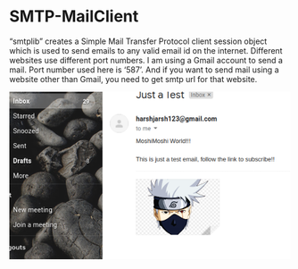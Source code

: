 # SMTP-MailClient
“smtplib” creates a Simple Mail Transfer Protocol client session object which is used to send emails to any valid email id on the internet. Different websites use different port numbers.
I am using a Gmail account to send a mail. Port number used here is ‘587’. And if you want to send mail using a website other than Gmail, you need to get smtp url for that website.

![Test Image 4](https://raw.githubusercontent.com/CallMeHarsh/SMTP-MailClient/main/images/Screenshot%20from%202021-11-24%2020-44-01.png)
